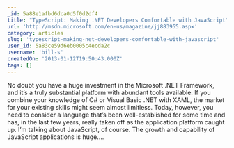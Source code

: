 ```yaml
---
_id: 5a88e1afbd6dca0d5f0d2df4
title: "TypeScript: Making .NET Developers Comfortable with JavaScript"
url: 'http://msdn.microsoft.com/en-us/magazine/jj883955.aspx'
category: articles
slug: 'typescript-making-net-developers-comfortable-with-javascript'
user_id: 5a83ce59d6eb0005c4ecda2c
username: 'bill-s'
createdOn: '2013-01-12T19:50:43.000Z'
tags: []
---
```


No doubt you have a huge investment in the Microsoft .NET Framework, and it’s a truly substantial platform with abundant tools available. If you combine your knowledge of C# or Visual Basic .NET with XAML, the market for your existing skills might seem almost limitless. Today, however, you need to consider a language that’s been well-established for some time and has, in the last few years, really taken off as the application platform caught up. I’m talking about JavaScript, of course. The growth and capability of JavaScript applications is huge....
